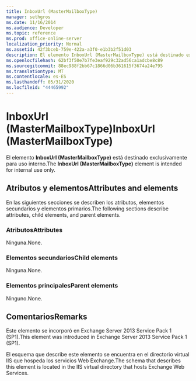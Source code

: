 ```yaml
---
title: InboxUrl (MasterMailboxType)
manager: sethgros
ms.date: 11/16/2014
ms.audience: Developer
ms.topic: reference
ms.prod: office-online-server
localization_priority: Normal
ms.assetid: 42f3bceb-759e-422a-a3f0-e1b3b2f51d03
description: El elemento InboxUrl (MasterMailboxType) está destinado exclusivamente para uso interno.
ms.openlocfilehash: 62bf3f50e7b7fe3eaf929c32ad56ca1adcbe8c89
ms.sourcegitcommit: 88ec988f2bb67c1866d06b361615f3674a24e795
ms.translationtype: MT
ms.contentlocale: es-ES
ms.lasthandoff: 05/31/2020
ms.locfileid: "44465992"
---
```

# <a name="inboxurl-mastermailboxtype"></a><span data-ttu-id="3ffd1-103">InboxUrl (MasterMailboxType)</span><span class="sxs-lookup"><span data-stu-id="3ffd1-103">InboxUrl (MasterMailboxType)</span></span>

<span data-ttu-id="3ffd1-104">El elemento **InboxUrl (MasterMailboxType)** está destinado exclusivamente para uso interno.</span><span class="sxs-lookup"><span data-stu-id="3ffd1-104">The **InboxUrl (MasterMailboxType)** element is intended for internal use only.</span></span> 

## <a name="attributes-and-elements"></a><span data-ttu-id="3ffd1-105">Atributos y elementos</span><span class="sxs-lookup"><span data-stu-id="3ffd1-105">Attributes and elements</span></span>

<span data-ttu-id="3ffd1-106">En las siguientes secciones se describen los atributos, elementos secundarios y elementos primarios.</span><span class="sxs-lookup"><span data-stu-id="3ffd1-106">The following sections describe attributes, child elements, and parent elements.</span></span>
  
### <a name="attributes"></a><span data-ttu-id="3ffd1-107">Atributos</span><span class="sxs-lookup"><span data-stu-id="3ffd1-107">Attributes</span></span>

<span data-ttu-id="3ffd1-108">Ninguna.</span><span class="sxs-lookup"><span data-stu-id="3ffd1-108">None.</span></span>
  
### <a name="child-elements"></a><span data-ttu-id="3ffd1-109">Elementos secundarios</span><span class="sxs-lookup"><span data-stu-id="3ffd1-109">Child elements</span></span>

<span data-ttu-id="3ffd1-110">Ninguna.</span><span class="sxs-lookup"><span data-stu-id="3ffd1-110">None.</span></span>
  
### <a name="parent-elements"></a><span data-ttu-id="3ffd1-111">Elementos principales</span><span class="sxs-lookup"><span data-stu-id="3ffd1-111">Parent elements</span></span>

<span data-ttu-id="3ffd1-112">Ninguno.</span><span class="sxs-lookup"><span data-stu-id="3ffd1-112">None.</span></span>
  
## <a name="remarks"></a><span data-ttu-id="3ffd1-113">Comentarios</span><span class="sxs-lookup"><span data-stu-id="3ffd1-113">Remarks</span></span>

<span data-ttu-id="3ffd1-114">Este elemento se incorporó en Exchange Server 2013 Service Pack 1 (SP1).</span><span class="sxs-lookup"><span data-stu-id="3ffd1-114">This element was introduced in Exchange Server 2013 Service Pack 1 (SP1).</span></span>
  
<span data-ttu-id="3ffd1-115">El esquema que describe este elemento se encuentra en el directorio virtual IIS que hospeda los servicios Web Exchange.</span><span class="sxs-lookup"><span data-stu-id="3ffd1-115">The schema that describes this element is located in the IIS virtual directory that hosts Exchange Web Services.</span></span>
  


